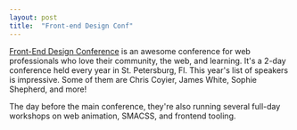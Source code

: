 ```yaml
---
layout: post
title:  "Front-end Design Conf"
---
```


[Front-End Design Conference](http://frontenddesignconference.com/) is an awesome conference for web professionals who love their community, the web, and learning. It's a 2-day conference held every year in St. Petersburg, Fl.  This year's list of speakers is impressive. Some of them are Chris Coyier, James White, Sophie Shepherd, and more!

The day before the main conference, they're also running several full-day workshops on web animation, SMACSS, and frontend tooling.